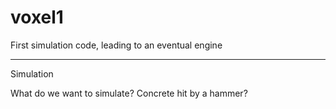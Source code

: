 voxel1
======

First simulation code, leading to an eventual engine

-----------

Simulation

What do we want to simulate?  Concrete hit by a hammer?
